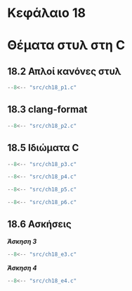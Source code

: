 # Κεφάλαιο 18

<h1>Θέματα στυλ στη C</h1>

## 18.2 Απλοί κανόνες στυλ

```{.c title="ch18_p1.c" linenums="1"}
--8<-- "src/ch18_p1.c"
```
## 18.3 clang-format

```{.c title="ch18_p2.c" linenums="1"}
--8<-- "src/ch18_p2.c"
```

## 18.5 Ιδιώματα C

```{.c title="ch18_p3.c" linenums="1"}
--8<-- "src/ch18_p3.c"
```

```{.c title="ch18_p4.c" linenums="1"}
--8<-- "src/ch18_p4.c"
```

```{.c title="ch18_p5.c" linenums="1"}
--8<-- "src/ch18_p5.c"
```

```{.c title="ch18_p6.c" linenums="1"}
--8<-- "src/ch18_p6.c"
```

## 18.6 Ασκήσεις

<!-- ***Άσκηση 1***

***Άσκηση 2*** -->

***Άσκηση 3***
```{.c title="ch18_e3.c" linenums="1"}
--8<-- "src/ch18_e3.c"
```

***Άσκηση 4***
```{.c title="ch18_e4.c" linenums="1"}
--8<-- "src/ch18_e4.c"
```

